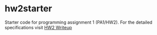 # hw2starter
Starter code for programming assignment 1 (PA1/HW2). For the detailed specifications visit [HW2 Writeup](canvas.ucsd.edu)
